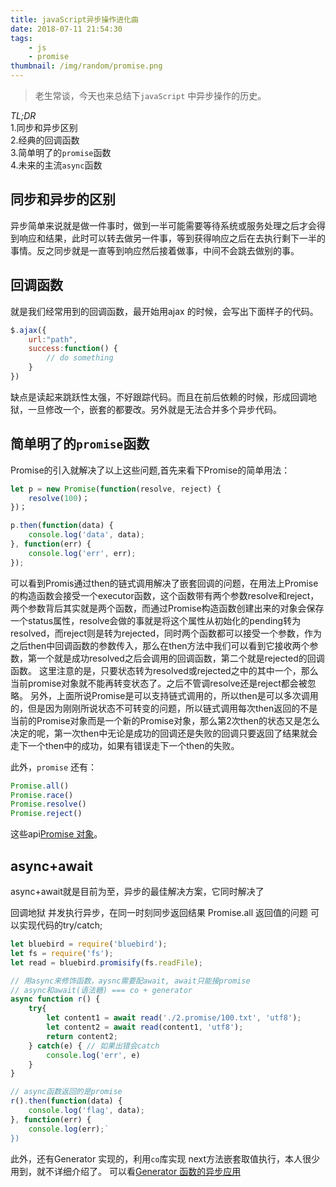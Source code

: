 ```yaml
---
title: javaScript异步操作进化曲
date: 2018-07-11 21:54:30
tags:
    - js
    - promise
thumbnail: /img/random/promise.png
---
```

> 老生常谈，今天也来总结下`javaScript` 中异步操作的历史。

*TL;DR*  
1.同步和异步区别  
2.经典的回调函数    
3.简单明了的`promise`函数  
4.未来的主流`async`函数  

## 同步和异步的区别
异步简单来说就是做一件事时，做到一半可能需要等待系统或服务处理之后才会得到响应和结果，此时可以转去做另一件事，等到获得响应之后在去执行剩下一半的事情。反之同步就是一直等到响应然后接着做事，中间不会跳去做别的事。

## 回调函数
就是我们经常用到的回调函数，最开始用ajax 的时候，会写出下面样子的代码。

```javascript
$.ajax({
    url:"path",
    success:function() {
        // do something
    }
})

```

缺点是读起来跳跃性太强，不好跟踪代码。而且在前后依赖的时候，形成回调地狱，一旦修改一个，嵌套的都要改。另外就是无法合并多个异步代码。

## 简单明了的`promise`函数 
Promise的引入就解决了以上这些问题,首先来看下Promise的简单用法：

```javascript
let p = new Promise(function(resolve, reject) {
    resolve(100)；
})；

p.then(function(data) {
    console.log('data', data);
}, function(err) {
    console.log('err', err);
});

```
可以看到Promis通过then的链式调用解决了嵌套回调的问题，在用法上Promise的构造函数会接受一个executor函数，这个函数带有两个参数resolve和reject，两个参数背后其实就是两个函数，而通过Promise构造函数创建出来的对象会保存一个status属性，resolve会做的事就是将这个属性从初始化的pending转为resolved，而reject则是转为rejected，同时两个函数都可以接受一个参数，作为之后then中回调函数的参数传入，那么在then方法中我们可以看到它接收两个参数，第一个就是成功resolved之后会调用的回调函数，第二个就是rejected的回调函数。
这里注意的是，只要状态转为resolved或rejected之中的其中一个，那么当前promise对象就不能再转变状态了。之后不管调resolve还是reject都会被忽略。
另外，上面所说Promise是可以支持链式调用的，所以then是可以多次调用的，但是因为刚刚所说状态不可转变的问题，所以链式调用每次then返回的不是当前的Promise对象而是一个新的Promise对象，那么第2次then的状态又是怎么决定的呢，第一次then中无论是成功的回调还是失败的回调只要返回了结果就会走下一个then中的成功，如果有错误走下一个then的失败。

此外，`promise` 还有：
```javascript
Promise.all()
Promise.race()
Promise.resolve()
Promise.reject()
```

这些api[Promise 对象](http://es6.ruanyifeng.com/#docs/promise)。

## async+await
async+await就是目前为至，异步的最佳解决方案，它同时解决了

回调地狱
并发执行异步，在同一时刻同步返回结果 Promise.all
返回值的问题
可以实现代码的try/catch;

```javascript
let bluebird = require('bluebird');
let fs = require('fs');
let read = bluebird.promisify(fs.readFile);

// 用async来修饰函数，aysnc需要配await, await只能接promise
// async和await(语法糖) === co + generator
async function r() {
    try{
        let content1 = await read('./2.promise/100.txt', 'utf8');
        let content2 = await read(content1, 'utf8');
        return content2;
    } catch(e) { // 如果出错会catch
        console.log('err', e)
    }
}

// async函数返回的是promise
r().then(function(data) {
    console.log('flag', data);
}, function(err) {
    console.log(err);`
})

```


此外，还有Generator 实现的，利用`co`库实现 next方法嵌套取值执行，本人很少用到，就不详细介绍了。 
可以看[Generator 函数的异步应用](http://es6.ruanyifeng.com/#docs/generator-async)